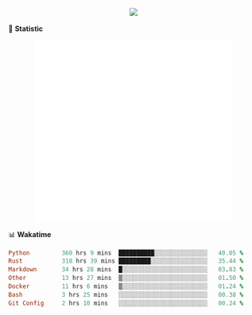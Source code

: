<!-- https://github.com/DenverCoder1/readme-typing-svg -->
<p align="center">
<img src="https://readme-typing-svg.demolab.com?font=Orbitron&size=25&pause=1000&center=true&vCenter=true&random=false&width=600&lines=Welcome+to+my+GitHub+profile+page!" />


🌟 **Statistic**

<p align="center">
  <img width="400" align="top" src="https://github.com/fllesser/fllesser/blob/main/left.svg" />
  <img width="400" align="top" src="https://github.com/fllesser/fllesser/blob/main/right.svg" />
</p>


📊 **Wakatime**

<!--START_SECTION:waka-->

```ruby
Python         360 hrs 9 mins  ██████████░░░░░░░░░░░░░░░   40.05 %
Rust           318 hrs 39 mins █████████░░░░░░░░░░░░░░░░   35.44 %
Markdown       34 hrs 28 mins  █░░░░░░░░░░░░░░░░░░░░░░░░   03.83 %
Other          13 hrs 27 mins  ▒░░░░░░░░░░░░░░░░░░░░░░░░   01.50 %
Docker         11 hrs 6 mins   ▒░░░░░░░░░░░░░░░░░░░░░░░░   01.24 %
Bash           3 hrs 25 mins   ░░░░░░░░░░░░░░░░░░░░░░░░░   00.38 %
Git Config     2 hrs 10 mins   ░░░░░░░░░░░░░░░░░░░░░░░░░   00.24 %
```

<!--END_SECTION:waka-->

